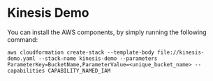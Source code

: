 # Kinesis Demo


You can install the AWS components, by simply running the following command:

```
aws cloudformation create-stack --template-body file://kinesis-demo.yaml --stack-name kinesis-demo --parameters ParameterKey=BucketName,ParameterValue=<unique_bucket_name> --capabilities CAPABILITY_NAMED_IAM
```
